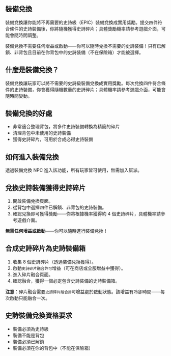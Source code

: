 ## 裝備兌換

裝備兌換讓你能將不再需要的史詩級（EPIC）裝備兌換成實用獎勵。提交四件符合條件的史詩裝備後，你將隨機獲得史詩碎片；具體獎勵機率請參考遊戲介面，可能會隨時間調整。

裝備兌換不需要任何增益或啟動——你可以隨時兌換不需要的史詩裝備！只有已解鎖、非背包且目前在你背包中的史詩裝備（不在保險箱）才能被選擇。

## 什麼是裝備兌換？

裝備兌換讓玩家可以將不需要的史詩級裝備兌換成實用獎勵。每次兌換四件符合條件的史詩裝備，你會獲得隨機數量的史詩碎片；具體機率請參考遊戲介面，可能會隨時間變動。

## 裝備兌換的好處

- 非常適合整理背包，將多件史詩裝備轉換為精簡的碎片
- 清理背包中未使用的史詩裝備
- 獲得史詩碎片，可用於合成必得史詩裝備

## 如何進入裝備兌換

透過裝備兌換 NPC 進入該功能，所有玩家皆可使用，無需加入幫派。

## 兌換史詩裝備獲得史詩碎片

1. 開啟裝備兌換頁面。
2. 從背包中選擇四件已解鎖、非背包的史詩裝備。
3. 確認兌換即可獲得獎勵——你將根據機率獲得約 4 個史詩碎片，具體機率請參考遊戲介面。

**無需任何增益或啟動**——你可以隨時進行裝備兌換！

## 合成史詩碎片為史詩裝備箱

1. 收集 8 個史詩碎片（透過裝備兌換獲得）。
2. 啟動`史詩碎片融合許可`增益（可在商店或全服增益中獲得）。
3. 進入碎片融合頁面。
4. 確認融合，獲得一個必定包含史詩裝備的史詩裝備箱。

**注意**：碎片融合需要`史詩碎片融合許可`增益處於啟動狀態。該增益有冷卻時間——每次啟動只能融合一次。

## 史詩裝備兌換資格要求

- 裝備必須為史詩級
- 裝備不能是背包
- 裝備必須已解鎖
- 裝備必須在你的背包中（不能在保險箱）
